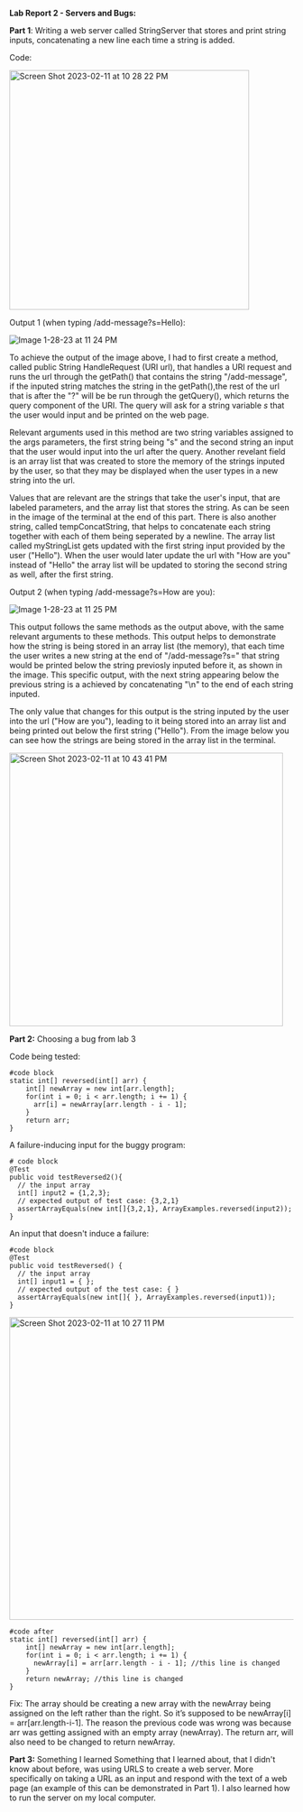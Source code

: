 **Lab Report 2 - Servers and Bugs:**


**Part 1**: Writing a web server called StringServer that stores and print string inputs, concatenating a new line each time a string is added.

Code:



<img width="425" alt="Screen Shot 2023-02-11 at 10 28 22 PM" src="https://user-images.githubusercontent.com/122492492/218296608-3ec1e369-acf3-4b03-9f16-34100be22fd3.png">





Output 1 (when typing /add-message?s=Hello):

![Image 1-28-23 at 11 24 PM](https://user-images.githubusercontent.com/122492492/215312166-b1f8433b-adab-4356-8c12-c47b73789731.jpg)

To achieve the output of the image above, I had to first create a method, called public String HandleRequest (URI url), that handles a URI request and runs the url through the getPath() that contains the string "/add-message", if the inputed string matches the string in the getPath(),the rest of the url that is after the "?" will be be run through the getQuery(), which returns the query component of the URI. The query will ask for a string variable _s_ that the user would input and be printed on the web page. 

Relevant arguments used in this method are two string variables assigned to the args parameters, the first string being "s" and the second string an input that the user would input into the url after the query. Another revelant field is an array list that was created to store the memory of the strings inputed by the user, so that they may be displayed when the user types in a new string into the url.

Values that are relevant are the strings that take the user's input, that are labeled parameters, and the array list that stores the string. As can be seen in the image of the terminal at the end of this part. There is also another string, called tempConcatString, that helps to concatenate each string together with each of them being seperated by a newline. The array list called myStringList gets updated with the first string input provided by the user ("Hello"). When the user would later update the url with "How are you" instead of "Hello" the array list will be updated to storing the second string as well, after the first string.


Output 2 (when typing /add-message?s=How are you):

![Image 1-28-23 at 11 25 PM](https://user-images.githubusercontent.com/122492492/215393805-e58c8c1e-914a-4d1e-8ecd-9955c57ac2d8.jpg)


This output follows the same methods as the output above, with the same relevant arguments to these methods. This output helps to demonstrate how the string is being stored in an array list (the memory), that each time the 
user writes a new string at the end of "/add-message?s=" that string would be printed below the string previosly inputed before it, as shown in the image. This specific output, with the next string appearing below the previous string is a achieved by concatenating "\n" to the end of each string inputed.

The only value that changes for this output is the string inputed by the user into the url ("How are you"), leading to it being stored into an array list and being printed out below the first string ("Hello"). From the image below you can see how the strings are being stored in the array list in the terminal.



<img width="485" alt="Screen Shot 2023-02-11 at 10 43 41 PM" src="https://user-images.githubusercontent.com/122492492/218297056-05d188f2-1a15-4c51-a449-5d2e17c1bd07.png">





**Part 2:** Choosing a bug from lab 3

Code being tested:
```
#code block
static int[] reversed(int[] arr) {
    int[] newArray = new int[arr.length];
    for(int i = 0; i < arr.length; i += 1) {
      arr[i] = newArray[arr.length - i - 1];
    }
    return arr;
}
```

A failure-inducing input for the buggy program:
```
# code block
@Test
public void testReversed2(){
  // the input array
  int[] input2 = {1,2,3};
  // expected output of test case: {3,2,1}
  assertArrayEquals(new int[]{3,2,1}, ArrayExamples.reversed(input2));
}
 ```

An input that doesn't induce a failure:
```
#code block
@Test
public void testReversed() {
  // the input array
  int[] input1 = { };
  // expected output of the test case: { }
  assertArrayEquals(new int[]{ }, ArrayExamples.reversed(input1));
}
```


<img width="537" alt="Screen Shot 2023-02-11 at 10 27 11 PM" src="https://user-images.githubusercontent.com/122492492/218296564-7a87a11c-ca0e-460a-b7c8-97e77fbfdcff.png">



```
#code after
static int[] reversed(int[] arr) {
    int[] newArray = new int[arr.length];
    for(int i = 0; i < arr.length; i += 1) {
      newArray[i] = arr[arr.length - i - 1]; //this line is changed
    }
    return newArray; //this line is changed
}
```
Fix: The array should be creating a new array with the newArray being assigned on the left rather than the right. So it’s supposed to be newArray[i] = arr[arr.length-i-1]. The reason the previous code was wrong was because arr was getting assigned with an empty array (newArray). The return arr, will also need to be changed to return newArray.


**Part 3:** Something I learned
Something that I learned about, that I didn't know about before, was using URLS to create a web server. More specifically on taking a URL as an input and respond with the text of a web page (an example of this can be demonstrated in Part 1). I also learned how to run the server on my local computer.

